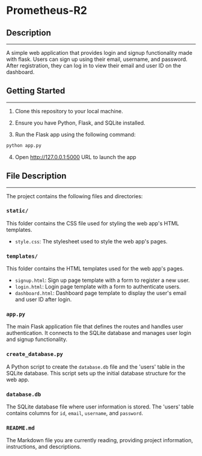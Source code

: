 # Prometheus-R2
## Description
---
A simple web application that provides login and signup functionality made with flask. Users can sign up using their email, username, and password. After registration, they can log in to view their email and user ID on the dashboard.

## Getting Started
---
1. Clone this repository to your local machine.

2. Ensure you have Python, Flask, and SQLite installed.

3. Run the Flask app using the following command:

```bash
python app.py
```
4. Open http://127.0.0.1:5000 URL to launch the app


## File Description
---
The project contains the following files and directories:

### `static/`

This folder contains the CSS file used for styling the web app's HTML templates.

- `style.css`: The stylesheet used to style the web app's pages.

### `templates/`

This folder contains the HTML templates used for the web app's pages.

- `signup.html`: Sign up page template with a form to register a new user.
- `login.html`: Login page template with a form to authenticate users.
- `dashboard.html`: Dashboard page template to display the user's email and user ID after login.

### `app.py`

The main Flask application file that defines the routes and handles user authentication. It connects to the SQLite database and manages user login and signup functionality.

### `create_database.py`

A Python script to create the `database.db` file and the 'users' table in the SQLite database. This script sets up the initial database structure for the web app.

### `database.db`

The SQLite database file where user information is stored. The 'users' table contains columns for `id`, `email`, `username`, and `password`.

### `README.md`

The Markdown file you are currently reading, providing project information, instructions, and descriptions.

